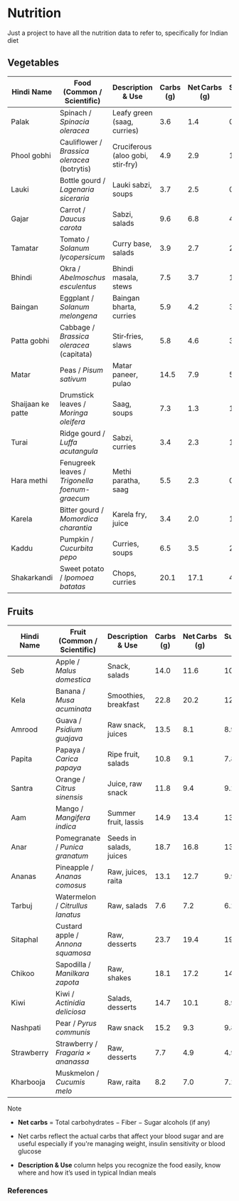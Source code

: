 # Nutrition
Just a project to have all the nutrition data to refer to, specifically for Indian diet

## Vegetables

| Hindi Name | Food (Common / Scientific)                     | Description & Use                 | Carbs (g) | Net Carbs (g) | Sugars (g) | Protein (g) | Fat (g) | Fiber (g) | Calories | Water (g) | Key Vitamins         | Key Minerals                  | GI  | GL   | Notes                                       |
| ---------------------- | ---------------------------------------------- | --------------------------------- | --------- | ------------- | ---------- | ----------- | ------- | --------- | -------- | --------- | -------------------- | ----------------------------- | --- | ---- | ------------------------------------------- |
| Palak                  | Spinach / *Spinacia oleracea*                  | Leafy green (saag, curries)       | 3.6       | 1.4           | 0.4        | 2.9         | 0.4     | 2.2       | 23       | 91.4      | A, C, K, Folate      | Ca 99 mg, Fe 2.7 mg, K 558 mg | 15  | 0.2  | Very low‑GI; excellent iron & fiber source  |
| Phool gobhi            | Cauliflower / *Brassica oleracea* (botrytis)   | Cruciferous (aloo gobi, stir‑fry) | 4.9       | 2.9           | 1.9        | 1.9         | 0.3     | 2.0       | 25       | 92.1      | C, K, B6             | K 299 mg, Ca 22 mg            | 15  | 0.4  | Low‑calorie rice substitute                 |
| Lauki                  | Bottle gourd / *Lagenaria siceraria*           | Lauki sabzi, soups                | 3.7       | 2.5           | 0.5        | 0.6         | 0.1     | 1.2       | 14       | 93.9      | C                    | Mg 11 mg, K 150 mg            | 15  | 0.4  | Highly hydrating, very low‑calorie          |
| Gajar                  | Carrot / *Daucus carota*                       | Sabzi, salads                     | 9.6       | 6.8           | 4.7        | 0.9         | 0.2     | 2.8       | 41       | 88.3      | A (β‑carotene), K, C | K 320 mg, Ca 33 mg            | 35  | 2.4  | Rich in β‑carotene                          |
| Tamatar                | Tomato / *Solanum lycopersicum*                | Curry base, salads                | 3.9       | 2.7           | 2.6        | 0.9         | 0.2     | 1.2       | 18       | 94.5      | C, K                 | K 237 mg, Mg 11 mg            | 15  | 0.4  | Lycopene‑rich                               |
| Bhindi                 | Okra / *Abelmoschus esculentus*                | Bhindi masala, stews              | 7.5       | 3.7           | 1.5        | 1.9         | 0.2     | 3.8       | 33       | 88.5      | C, K, B6             | Ca 82 mg, Mg 57 mg            | 20  | 0.7  | Mucilage helps digestion                    |
| Baingan                | Eggplant / *Solanum melongena*                 | Baingan bharta, curries           | 5.9       | 4.2           | 3.2        | 1.0         | 0.2     | 1.6       | 25       | 92.3      | B1, B6, K            | K 229 mg, Mg 14 mg            | 15  | 0.6  | Contains nasunin antioxidant                |
| Patta gobhi            | Cabbage / *Brassica oleracea* (capitata)       | Stir‑fries, slaws                 | 5.8       | 4.6           | 3.2        | 1.3         | 0.1     | 1.2       | 25       | 92.7      | C, K                 | K 170 mg, Ca 40 mg            | 10  | 0.5  | Gut‑friendly fiber                          |
| Matar                  | Peas / *Pisum sativum*                         | Matar paneer, pulao               | 14.5      | 7.9           | 5.7        | 5.4         | 0.4     | 6.6       | 81       | 74.8      | A, C, K              | K 244 mg, Mg 33 mg            | 51  | 4.0  | Good plant protein                          |
| Shaijaan ke patte      | Drumstick leaves / *Moringa oleifera*          | Saag, soups                       | 7.3       | 1.3           | 1.4        | 6.7         | 1.4     | 6.0       | 64       | 85.0      | A, C, E, K, B6       | Ca 440 mg, Fe 4.0 mg          | Low | 0.1  | Extremely nutrient‑dense; anti‑inflammatory |
| Turai                  | Ridge gourd / *Luffa acutangula*               | Sabzi, curries                    | 3.4       | 2.3           | 1.1        | 0.5         | 0.1     | 1.1       | 17       | 94.0      | C                    | K 230 mg, Mg 12 mg            | 15  | 0.3  | Very low‑calorie, hydrating                 |
| Hara methi             | Fenugreek leaves / *Trigonella foenum-graecum* | Methi paratha, saag               | 5.5       | 2.3           | 0.8        | 4.4         | 0.6     | 3.2       | 49       | 87.4      | A, C, K              | Fe 1.8 mg, Ca 50 mg           | Low | 0.1  | High in iron, helps blood sugar control     |
| Karela                 | Bitter gourd / *Momordica charantia*           | Karela fry, juice                 | 3.4       | 2.0           | 1.7        | 1.0         | 0.2     | 1.4       | 17       | 94.0      | A, C                 | K 296 mg, Mg 17 mg            | 15  | 0.3  | Insulin‑mimetic properties                  |
| Kaddu                  | Pumpkin / *Cucurbita pepo*                     | Curries, soups                    | 6.5       | 3.5           | 2.8        | 1.0         | 0.1     | 3.0       | 26       | 90.4      | A (β‑carotene), C    | K 340 mg, Mg 12 mg            | 75  | 5.6  | High‑GI; use in moderation                  |
| Shakarkandi            | Sweet potato / *Ipomoea batatas*               | Chops, curries                    | 20.1      | 17.1          | 4.2        | 1.6         | 0.1     | 3.0       | 86       | 77.9      | A, C                 | K 337 mg, Mg 25 mg            | 70  | 12.0 | Rich in antioxidants                        |


## Fruits

| Hindi Name | Fruit (Common / Scientific)        | Description & Use       | Carbs (g) | Net Carbs (g) | Sugars (g) | Protein (g) | Fat (g) | Fiber (g) | Calories | Water (g) | Key Vitamins     | Key Minerals                 | GI | GL   | Notes                            |
| ---------------------- | ---------------------------------- | ----------------------- | --------- | ------------- | ---------- | ----------- | ------- | --------- | -------- | --------- | ---------------- | ---------------------------- | -- | ---- | -------------------------------- |
| Seb                    | Apple / *Malus domestica*          | Snack, salads           | 14.0      | 11.6          | 10.4       | 0.3         | 0.2     | 2.4       | 52       | 85.6      | C, A (small), B6 | K 107 mg, Ca 6 mg, Mg 5 mg   | 38 | 4.4  | Best eaten with peel             |
| Kela                   | Banana / *Musa acuminata*          | Smoothies, breakfast    | 22.8      | 20.2          | 12.2       | 1.1         | 0.3     | 2.6       | 89       | 74.9      | B6, C            | K 358 mg, Mg 27 mg           | 52 | 10.5 | Great pre-workout fuel           |
| Amrood                 | Guava / *Psidium guajava*          | Raw snack, juices       | 13.5      | 8.1           | 8.9        | 2.6         | 0.9     | 5.4       | 68       | 80.7      | C (228 mg!), A   | K 417 mg, Ca 18 mg, Mg 22 mg | 24 | 1.9  | Extremely high in Vitamin C      |
| Papita                 | Papaya / *Carica papaya*           | Ripe fruit, salads      | 10.8      | 9.1           | 7.8        | 0.5         | 0.3     | 1.7       | 43       | 88.1      | A, C             | K 182 mg, Mg 21 mg           | 60 | 5.5  | Contains digestive enzyme papain |
| Santra                 | Orange / *Citrus sinensis*         | Juice, raw snack        | 11.8      | 9.4           | 9.2        | 1.0         | 0.1     | 2.4       | 47       | 86.8      | C, A             | K 181 mg, Ca 40 mg           | 42 | 3.9  | Supports immunity                |
| Aam                    | Mango / *Mangifera indica*         | Summer fruit, lassis    | 14.9      | 13.4          | 13.7       | 0.8         | 0.4     | 1.6       | 60       | 83.5      | A, C             | K 168 mg, Mg 10 mg           | 51 | 6.8  | High‑GI—enjoy in moderation      |
| Anar                   | Pomegranate / *Punica granatum*    | Seeds in salads, juices | 18.7      | 16.8          | 13.7       | 1.7         | 1.2     | 1.9       | 83       | 78.3      | C, K, Folate     | K 236 mg, Ca 10 mg           | 53 | 8.9  | Rich in antioxidants             |
| Ananas                 | Pineapple / *Ananas comosus*       | Raw, juices, raita      | 13.1      | 12.7          | 9.9        | 0.5         | 0.1     | 0.4       | 50       | 86.0      | C, B1            | K 109 mg, Mg 12 mg           | 66 | 8.4  | Contains bromelain enzyme        |
| Tarbuj                 | Watermelon / *Citrullus lanatus*   | Raw, salads             | 7.6       | 7.2           | 6.2        | 0.6         | 0.2     | 0.4       | 30       | 91.5      | A, C             | K 112 mg, Mg 10 mg           | 72 | 5.2  | Very hydrating, low calorie      |
| Sitaphal               | Custard apple / *Annona squamosa*  | Raw, desserts           | 23.7      | 19.4          | 19.1       | 1.7         | 0.6     | 4.3       | 94       | 73.6      | C, B6            | K 247 mg, Ca 24 mg           | 55 | 10.7 | Nutrient‑dense but high‑sugar    |
| Chikoo                 | Sapodilla / *Manilkara zapota*     | Raw, shakes             | 18.1      | 17.2          | 14.7       | 0.4         | 1.1     | 0.9       | 83       | 71.5      | A, C             | K 193 mg, Mg 12 mg           | 64 | 11.0 | High‑GI; use sparingly           |
| Kiwi                   | Kiwi / *Actinidia deliciosa*       | Salads, desserts        | 14.7      | 10.1          | 8.9        | 1.1         | 0.5     | 4.6       | 61       | 83.0      | C, E             | K 312 mg, Mg 17 mg           | 52 | 5.3  | Excellent fiber & vitamin C      |
| Nashpati               | Pear / *Pyrus communis*            | Raw snack               | 15.2      | 9.3           | 9.8        | 0.4         | 0.1     | 5.9       | 57       | 84.0      | C, K             | K 116 mg, Mg 12 mg           | 38 | 3.5  | High‑fiber                       |
| Strawberry             | Strawberry / *Fragaria × ananassa* | Raw, desserts           | 7.7       | 4.9           | 4.9        | 0.8         | 0.3     | 2.8       | 32       | 90.5      | C, A             | K 153 mg, Mg 13 mg           | 40 | 2.0  | Low‑GI, antioxidant‑rich         |
| Kharbooja              | Muskmelon / *Cucumis melo*         | Raw, raita              | 8.2       | 7.0           | 7.2        | 0.8         | 0.2     | 1.2       | 34       | 90.1      | A, C             | K 267 mg, Mg 12 mg           | 65 | 4.6  | Hydrating & low‑calorie          |

> [!NOTE]
>
> - **Net carbs** = Total carbohydrates − Fiber − Sugar alcohols (if any)
> - Net carbs reflect the actual carbs that affect your blood sugar and are useful especially if you're managing weight, insulin sensitivity or blood glucose
>
> - **Description & Use** column helps you recognize the food easily, know where and how it’s used in typical Indian meals


### References

